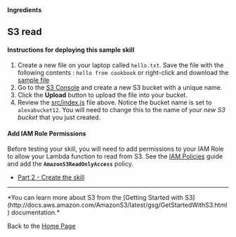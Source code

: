 #### Ingredients
## S3 read <a id="title"></a>




#### Instructions for deploying this sample skill

1. Create a new file on your laptop called ```hello.txt```.  Save the file with the following contents : ```hello from cookbook``` or right-click and download the [sample file](https://s3-eu-west-1.amazonaws.com/alexabucket12/hello.txt)
1. Go to the [S3 Console](https://console.aws.amazon.com/s3/home) and create a new S3 bucket with a unique name.
1. Click the **Upload** button to upload the file into your bucket.
1. Review the [src/index.js](src/index.js) file above.  Notice the bucket name is set to ```alexabucket12```.  You will need to change this to the name of *your new S3 bucket* that you just created.


#### Add IAM Role Permissions
Before testing your skill, you will need to add permissions to your IAM Role to allow your Lambda function to read from S3.  See the [IAM Policies](../IAM_POLICIES.md) guide and add the  **```AmazonS3ReadOnlyAccess```** policy.


 * [Part 2 - Create the skill](./PAGE2.md#title)


<hr />
 *You can learn more about S3 from the [Getting Started with S3](http://docs.aws.amazon.com/AmazonS3/latest/gsg/GetStartedWithS3.html) documentation.*

Back to the [Home Page](../../README.md#title)

